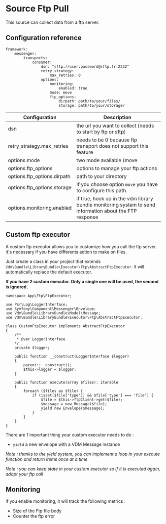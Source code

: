 # Source Ftp Pull

This source can collect data from a ftp server.

## Configuration reference

```
framework:
    messenger:
        transports:
            consumer:
                dsn: "sftp://user:password@sftp.fr:2222"
                retry_strategy:
                    max_retries: 0
                options:
                    monitoring:
                        enabled: true
                    mode: move
                    ftp_options:
                        dirpath: path/to/your/files/
                        storage: path/to/your/storage/
```

Configuration | Description
--- | ---
dsn | the url you want to collect (needs to start by ftp or sftp)
retry_strategy.max_retries | needs to be 0 because ftp transport does not support this feature
options.mode | two mode available (move|delete), `move` to deplace the file in other folder when it is treated, `delete` to remove it.
options.ftp_options | options to manage your ftp actions
options.ftp_options.dirpath | path to your directory
options.ftp_options.storage | If you choose option `move` you have to configure this path.
options.monitoring.enabled | if true, hook up in the vdm library bundle monitoring system to send information about the FTP response

## Custom ftp executor

A custom ftp executor allows you to customize how you call the ftp server. It's necessary if you have differents action to make on files.

Just create a class in your project that extends `Vdm\Bundle\LibraryBundle\Executor\Ftp\AbstractFtpExecutor`. It will
automatically replace the default executor.

**If you have 2 custom executor. Only a single one will be used, the second is ignored.**

```
namespace App\Ftp\FtpExecutor;

use Psr\Log\LoggerInterface;
use Symfony\Component\Messenger\Envelope;
use Vdm\Bundle\LibraryBundle\Model\Message;
use Vdm\Bundle\LibraryBundle\Executor\Ftp\AbstractFtpExecutor;

class CustomFtpExecutor implements AbstractFtpExecutor
{
    /** 
     * @var LoggerInterface 
    */
    private $logger;

    public function __construct(LoggerInterface $logger) 
    {
        parent::__construct();
        $this->logger = $logger;
    }

    public function execute(array $files): iterable
    {
        foreach ($files as $file) {
            if (isset($file['type']) && $file['type'] === 'file') {
                $file = $this->ftpClient->get($file);
                $message = new Message($file);
                yield new Envelope($message);
            }
        }
    }
}
```

There are 1 important thing your custom executor needs to do :

* `yield` a new envelope with a VDM Message instance

*Note : thanks to the yield system, you can implement a loop in your execute function and return items once at a time*

*Note : you can keep state in your custom executor so if it is executed again, adapt your ftp call*

## Monitoring

If you enable monitoring, it will track the following metrics :

* Size of the Ftp file body
* Counter the ftp error